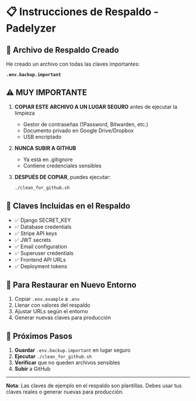 # 📋 Instrucciones de Respaldo - Padelyzer

## 🔐 Archivo de Respaldo Creado

He creado un archivo con todas las claves importantes:

**`.env.backup.important`**

## ⚠️ MUY IMPORTANTE

1. **COPIAR ESTE ARCHIVO A UN LUGAR SEGURO** antes de ejecutar la limpieza
   - Gestor de contraseñas (1Password, Bitwarden, etc.)
   - Documento privado en Google Drive/Dropbox
   - USB encriptado

2. **NUNCA SUBIR A GITHUB**
   - Ya está en .gitignore
   - Contiene credenciales sensibles

3. **DESPUÉS DE COPIAR**, puedes ejecutar:
   ```bash
   ./clean_for_github.sh
   ```

## 🔑 Claves Incluidas en el Respaldo

- ✅ Django SECRET_KEY
- ✅ Database credentials
- ✅ Stripe API keys
- ✅ JWT secrets
- ✅ Email configuration
- ✅ Superuser credentials
- ✅ Frontend API URLs
- ✅ Deployment tokens

## 📝 Para Restaurar en Nuevo Entorno

1. Copiar `.env.example` a `.env`
2. Llenar con valores del respaldo
3. Ajustar URLs según el entorno
4. Generar nuevas claves para producción

## 🚀 Próximos Pasos

1. **Guardar** `.env.backup.important` en lugar seguro
2. **Ejecutar** `./clean_for_github.sh`
3. **Verificar** que no queden archivos sensibles
4. **Subir** a GitHub

---

**Nota**: Las claves de ejemplo en el respaldo son plantillas. Debes usar tus claves reales o generar nuevas para producción.